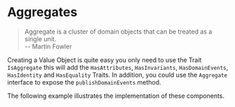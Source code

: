 # Aggregates

> Aggregate is a cluster of domain objects that can be treated as a single unit.\
> -- Martin Fowler

Creating a Value Object is quite easy you only need to use the Trait `IsAggregate` this will
add the `HasAttributes`, `HasInvariants`, `HasDomainEvents`, `HasIdentity` and `HasEquality` Traits.
In addition, you could use the `Aggregate` interface to expose the `publishDomainEvents` method.

The following example illustrates the implementation of these components.


 
